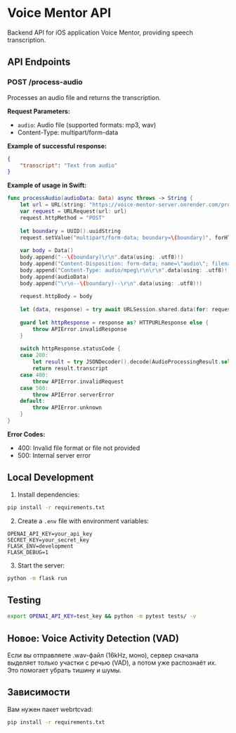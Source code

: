 # Voice Mentor API

Backend API for iOS application Voice Mentor, providing speech transcription.

## API Endpoints

### POST /process-audio

Processes an audio file and returns the transcription.

**Request Parameters:**
- `audio`: Audio file (supported formats: mp3, wav)
- Content-Type: multipart/form-data

**Example of successful response:**
```json
{
    "transcript": "Text from audio"
}
```

**Example of usage in Swift:**
```swift
func processAudio(audioData: Data) async throws -> String {
    let url = URL(string: "https://voice-mentor-server.onrender.com/process-audio")!
    var request = URLRequest(url: url)
    request.httpMethod = "POST"
    
    let boundary = UUID().uuidString
    request.setValue("multipart/form-data; boundary=\(boundary)", forHTTPHeaderField: "Content-Type")
    
    var body = Data()
    body.append("--\(boundary)\r\n".data(using: .utf8)!)
    body.append("Content-Disposition: form-data; name=\"audio\"; filename=\"audio.mp3\"\r\n".data(using: .utf8)!)
    body.append("Content-Type: audio/mpeg\r\n\r\n".data(using: .utf8)!)
    body.append(audioData)
    body.append("\r\n--\(boundary)--\r\n".data(using: .utf8)!)
    
    request.httpBody = body
    
    let (data, response) = try await URLSession.shared.data(for: request)
    
    guard let httpResponse = response as? HTTPURLResponse else {
        throw APIError.invalidResponse
    }
    
    switch httpResponse.statusCode {
    case 200:
        let result = try JSONDecoder().decode(AudioProcessingResult.self, from: data)
        return result.transcript
    case 400:
        throw APIError.invalidRequest
    case 500:
        throw APIError.serverError
    default:
        throw APIError.unknown
    }
}
```

**Error Codes:**
- 400: Invalid file format or file not provided
- 500: Internal server error

## Local Development

1. Install dependencies:
```bash
pip install -r requirements.txt
```

2. Create a `.env` file with environment variables:
```
OPENAI_API_KEY=your_api_key
SECRET_KEY=your_secret_key
FLASK_ENV=development
FLASK_DEBUG=1
```

3. Start the server:
```bash
python -m flask run
```

## Testing

```bash
export OPENAI_API_KEY=test_key && python -m pytest tests/ -v
```

## Новое: Voice Activity Detection (VAD)

Если вы отправляете .wav-файл (16kHz, моно), сервер сначала выделяет только участки с речью (VAD), а потом уже распознаёт их. Это помогает убрать тишину и шумы.

## Зависимости

Вам нужен пакет webrtcvad:
```bash
pip install -r requirements.txt
```
